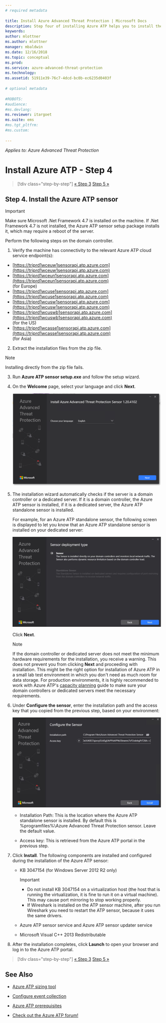 ```yaml
---
# required metadata

title: Install Azure Advanced Threat Protection | Microsoft Docs
description: Step four of installing Azure ATP helps you to install the Azure ATP sensor.
keywords:
author: mlottner
ms.author: mlottner
manager: mbaldwin
ms.date: 12/16/2018
ms.topic: conceptual
ms.prod:
ms.service: azure-advanced-threat-protection
ms.technology:
ms.assetid: 51911e39-76c7-4dcd-bc0b-ec6235d0403f

# optional metadata

#ROBOTS:
#audience:
#ms.devlang:
ms.reviewer: itargoet
ms.suite: ems
#ms.tgt_pltfrm:
#ms.custom:

---
```


*Applies to: Azure Advanced Threat Protection*



# Install Azure ATP - Step 4

> [!div class="step-by-step"]
> [« Step 3](install-atp-step3.md)
> [Step 5 »](install-atp-step5.md)

## Step 4. Install the Azure ATP sensor

> [!IMPORTANT]
>Make sure Microsoft .Net Framework 4.7 is installed on the machine. If .Net Framework 4.7 is not installed, the Azure ATP sensor setup package installs it, which may require a reboot of the server.

Perform the following steps on the domain controller.

1. Verify the machine has connectivity to the relevant Azure ATP cloud service endpoint(s):
  - [https://triprd1wceuw1sensorapi.atp.azure.com](https://triprd1wceuw1sensorapi.atp.azure.com) 
  - [https://triprd1wceun1sensorapi.atp.azure.com](https://triprd1wceun1sensorapi.atp.azure.com)
<br>(for Europe)  
  - [https://triprd1wcuse1sensorapi.atp.azure.com](https://triprd1wcuse1sensorapi.atp.azure.com)
  - [https://triprd1wcusw1sensorapi.atp.azure.com](https://triprd1wcusw1sensorapi.atp.azure.com)
  - [https://triprd1wcuswb1sensorapi.atp.azure.com](https://triprd1wcuswb1sensorapi.atp.azure.com)
<br>(for the US)
  - [https://triprd1wcasse1sensorapi.atp.azure.com](https://triprd1wcasse1sensorapi.atp.azure.com)<br>(for Asia)

2. Extract the installation files from the zip file. 
> [!NOTE] 
> Installing directly from the zip file fails.

3. Run **Azure ATP sensor setup.exe** and follow the setup wizard.

4.  On the **Welcome** page, select your language and click **Next**.

     ![Azure ATP standalone sensor installation language](media/sensor-install-language.png)


5.  The installation wizard automatically checks if the server is a domain controller or a dedicated server. If it is a domain controller, the Azure ATP sensor is installed, if it is a dedicated server, the Azure ATP standalone sensor is installed. 
    
    For example, for an Azure ATP standalone sensor, the following screen is displayed to let you know that an Azure ATP standalone sensor is installed on your dedicated server:
    
    ![Azure ATP standalone sensor installation](media/sensor-install-deployment-type.png)

    Click **Next**.

    > [!NOTE] 
    > If the domain controller or dedicated server does not meet the minimum hardware requirements for the installation, you receive a warning. This does not prevent you from clicking **Next** and proceeding with installation. This might be the right option for installation of Azure ATP in a small lab test environment in which you don't need as much room for data storage. For production environments, it is highly recommended to work with Azure ATP's [capacity planning](atp-capacity-planning.md) guide to make sure your domain controllers or dedicated servers meet the necessary requirements.

6.  Under **Configure the sensor**, enter the installation path and the access key that you copied from the previous step, based on your environment:

    ![Azure ATP standalone sensor configuration image](media/sensor-install-config.png)

      - Installation Path: This is the location where the Azure ATP standalone sensor is installed. By default this is  %programfiles%\Azure Advanced Threat Protection sensor. Leave the default value.

      - Access key: This is retrieved from the Azure ATP portal in the previous step.
    
7. Click **Install**. The following components are installed and configured during the installation of the Azure ATP sensor:

    -   KB 3047154 (for Windows Server 2012 R2 only)

        > [!IMPORTANT]
        > -   Do not install KB 3047154 on a virtualization host (the host that is running the virtualization, it is fine to run it on a virtual machine). This may cause port mirroring to stop working properly. 
        > -   If Wireshark is installed on the ATP sensor machine, after you run Wireshark you need to restart the ATP sensor, because it uses the same drivers.

    -   Azure ATP sensor service and Azure ATP sensor updater service
    -   Microsoft Visual C++ 2013 Redistributable

8.  After the installation completes, click **Launch** to open your browser and log in to the Azure ATP portal.


> [!div class="step-by-step"]
> [« Step 3](install-atp-step3.md)
> [Step 5 »](install-atp-step5.md)


## See Also

- [Azure ATP sizing tool](http://aka.ms/aatpsizingtool)

- [Configure event collection](configure-event-collection.md)

- [Azure ATP prerequisites](atp-prerequisites.md)

- [Check out the Azure ATP forum!](https://aka.ms/azureatpcommunity)
